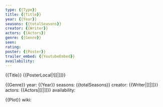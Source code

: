 ```yaml
---
type: {{Type}}
title: {{Title}}
year: {{Year}}
seasons: {{totalSeasons}}
creator: {{Writer}}
actors: {{Actors}}
genre: {{Genre}}
seen:
rating: 
poster: {{Poster}}
trailer_embed: {{YoutubeEmbed}}
availability:
---
```

{{Title}}
{{PosterLocal|![[|]]}}

{{Genre}}
year: {{Year}}
seasons: {{totalSeasons}}
creator: {{Writer|[[|]]}}
actors: {{Actors|[[|]]}}
availability:

{{Plot}}
wiki: 


